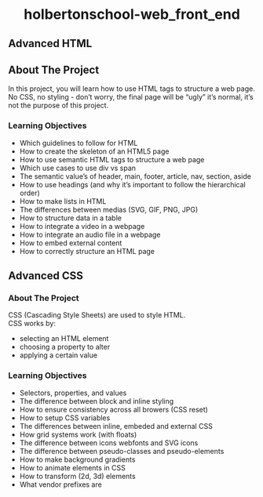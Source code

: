 <h1 align="center">holbertonschool-web_front_end</h1>

## Advanced HTML

 ## About The Project
 In this project, you will learn how to use HTML tags to structure a web page. No CSS, no styling - don’t worry, the final page will be “ugly” it’s normal, it’s not the purpose of this project.

 ### Learning Objectives
 * Which guidelines to follow for HTML
 * How to create the skeleton of an HTML5 page
 * How to use semantic HTML tags to structure a web page
 * Which use cases to use div vs span
 * The semantic value’s of header, main, footer, article, nav, section, aside
 * How to use headings (and why it’s important to follow the hierarchical order)
 * How to make lists in HTML
 * The differences between medias (SVG, GIF, PNG, JPG)
 * How to structure data in a table
 * How to integrate a video in a webpage
 * How to integrate an audio file in a webpage
 * How to embed external content
 * How to correctly structure an HTML page


## Advanced CSS
### About The Project
 CSS (Cascading Style Sheets) are used to style HTML.
<br>
CSS works by:
* selecting an HTML element
* choosing a property to alter
* applying a certain value

### Learning Objectives
* Selectors, properties, and values
* The difference between block and inline styling
* How to ensure consistency across all browers (CSS reset)
* How to setup CSS variables
* The differences between inline, embeded and external CSS
* How grid systems work (with floats)
* The difference between icons webfonts and SVG icons
* The difference between pseudo-classes and pseudo-elements
* How to make background gradients
* How to animate elements in CSS
* How to transform (2d, 3d) elements
* What vendor prefixes are
